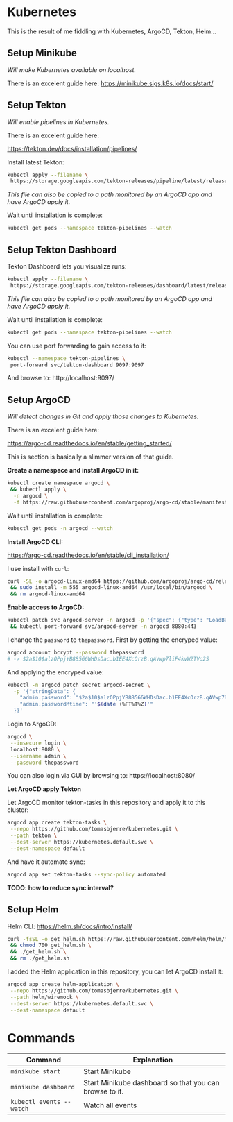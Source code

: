 # Kubernetes

This is the result of me fiddling with Kubernetes, ArgoCD, Tekton, Helm...

## Setup Minikube

_Will make Kubernetes available on localhost._

There is an excelent guide here:
https://minikube.sigs.k8s.io/docs/start/

## Setup Tekton

_Will enable pipelines in Kubernetes._

There is an excelent guide here:

https://tekton.dev/docs/installation/pipelines/

Install latest Tekton:

```sh
kubectl apply --filename \
 https://storage.googleapis.com/tekton-releases/pipeline/latest/release.yaml
```

_This file can also be copied to a path monitored by an ArgoCD app and have ArgoCD apply it._

Wait until installation is complete:

```sh
kubectl get pods --namespace tekton-pipelines --watch
```

## Setup Tekton Dashboard

Tekton Dashboard lets you visualize runs:

```sh
kubectl apply --filename \
 https://storage.googleapis.com/tekton-releases/dashboard/latest/release-full.yaml
```

_This file can also be copied to a path monitored by an ArgoCD app and have ArgoCD apply it._

Wait until installation is complete:

```sh
kubectl get pods --namespace tekton-pipelines --watch
```

You can use port forwarding to gain access to it:

```sh
kubectl --namespace tekton-pipelines \
 port-forward svc/tekton-dashboard 9097:9097
```

And browse to: http://localhost:9097/

## Setup ArgoCD

_Will detect changes in Git and apply those changes to Kubernetes._

There is an excelent guide here:

https://argo-cd.readthedocs.io/en/stable/getting_started/

This is section is basically a slimmer version of that guide.

**Create a namespace and install ArgoCD in it:**

```sh
kubectl create namespace argocd \
 && kubectl apply \
  -n argocd \
  -f https://raw.githubusercontent.com/argoproj/argo-cd/stable/manifests/install.yaml
```

Wait until installation is complete:

```sh
kubectl get pods -n argocd --watch
```

**Install ArgoCD CLI:**

https://argo-cd.readthedocs.io/en/stable/cli_installation/

I use install with `curl`:

```sh
curl -SL -o argocd-linux-amd64 https://github.com/argoproj/argo-cd/releases/latest/download/argocd-linux-amd64 \
 && sudo install -m 555 argocd-linux-amd64 /usr/local/bin/argocd \
 && rm argocd-linux-amd64
```

**Enable access to ArgoCD:**

```sh
kubectl patch svc argocd-server -n argocd -p '{"spec": {"type": "LoadBalancer"}}' \
 && kubectl port-forward svc/argocd-server -n argocd 8080:443
```

I change the `password` to `thepassword`. First by getting the encryped value:

```sh
argocd account bcrypt --password thepassword
# -> $2a$10$alzOPpjYB88566WHDsDac.b1EE4XcOrzB.qAVwp7liF4kvW2TVo2S
```

And applying the encryped value:

```sh
kubectl -n argocd patch secret argocd-secret \
  -p '{"stringData": {
    "admin.password": "$2a$10$alzOPpjYB88566WHDsDac.b1EE4XcOrzB.qAVwp7liF4kvW2TVo2S",
    "admin.passwordMtime": "'$(date +%FT%T%Z)'"
  }}'
```

Login to ArgoCD:

```sh
argocd \
 --insecure login \
 localhost:8080 \
 --username admin \
 --password thepassword
```

You can also login via GUI by browsing to: https://localhost:8080/

**Let ArgoCD apply Tekton**

Let ArgoCD monitor tekton-tasks in this repository and apply it to this cluster:

```sh
argocd app create tekton-tasks \
 --repo https://github.com/tomasbjerre/kubernetes.git \
 --path tekton \
 --dest-server https://kubernetes.default.svc \
 --dest-namespace default
```

And have it automate sync:

```sh
argocd app set tekton-tasks --sync-policy automated
```

**TODO: how to reduce sync interval?**

## Setup Helm

Helm CLI: https://helm.sh/docs/intro/install/

```sh
curl -fsSL -o get_helm.sh https://raw.githubusercontent.com/helm/helm/main/scripts/get-helm-3 \
 && chmod 700 get_helm.sh \
 && ./get_helm.sh \
 && rm ./get_helm.sh
```

I added the Helm application in this repository, you can let ArgoCD install it:

```sh
argocd app create helm-application \
 --repo https://github.com/tomasbjerre/kubernetes.git \
 --path helm/wiremock \
 --dest-server https://kubernetes.default.svc \
 --dest-namespace default
```

# Commands

| **Command**              | **Explanation**                                        |
| ------------------------ | ------------------------------------------------------ |
| `minikube start`         | Start Minikube                                         |
| `minikube dashboard`     | Start Minikube dashboard so that you can browse to it. |
| `kubectl events --watch` | Watch all events                                       |
